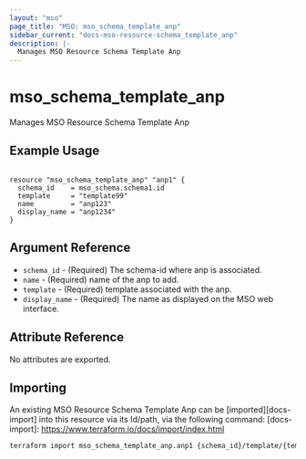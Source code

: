 ```yaml
---
layout: "mso"
page_title: "MSO: mso_schema_template_anp"
sidebar_current: "docs-mso-resource-schema_template_anp"
description: |-
  Manages MSO Resource Schema Template Anp
---
```


# mso_schema_template_anp #

Manages MSO Resource Schema Template Anp

## Example Usage ##

```hcl

resource "mso_schema_template_anp" "anp1" {
  schema_id    = mso_schema.schema1.id
  template     = "template99"
  name         = "anp123"
  display_name = "anp1234"
}

```

## Argument Reference ##


* `schema_id` - (Required) The schema-id where anp is associated.
* `name` - (Required) name of the anp to add.
* `template` - (Required) template associated with the anp.
* `display_name` - (Required) The name as displayed on the MSO web interface.



## Attribute Reference ##

No attributes are exported.

## Importing ##

An existing MSO Resource Schema Template Anp can be [imported][docs-import] into this resource via its Id/path, via the following command: [docs-import]: <https://www.terraform.io/docs/import/index.html>

```bash
terraform import mso_schema_template_anp.anp1 {schema_id}/template/{template}/anp/{name}
```

